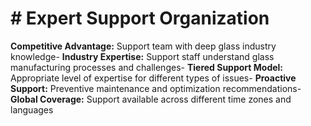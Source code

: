 # # Expert Support Organization

**Competitive Advantage:** Support team with deep glass industry knowledge- **Industry Expertise:** Support staff understand glass manufacturing processes and challenges- **Tiered Support Model:** Appropriate level of expertise for different types of issues- **Proactive Support:** Preventive maintenance and optimization recommendations- **Global Coverage:** Support available across different time zones and languages